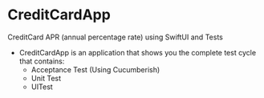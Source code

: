 # CreditCardApp
CreditCard APR (annual percentage rate) using SwiftUI and Tests
* CreditCardApp is an application that shows you the complete test cycle that contains:
    * Acceptance Test (Using Cucumberish)
    * Unit Test
    * UITest
